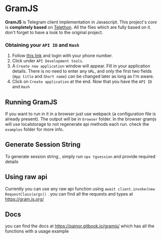# GramJS

**GramJS** is Telegram client implementation in Javascript. This project's _core_ is **completely based** on
[Telethon](https://github.com/LonamiWebs/Telethon). All the files which are fully based on it.
don't forget to have a look to the original project.

### Obtaining your `API ID` and `Hash`

1. Follow [this link](https://my.telegram.org) and login with your phone number.
2. Click under `API Development tools`.
3. A `Create new application` window will appear. Fill in your application details.
   There is no need to enter any `URL`, and only the first two fields (`App title` and `Short name`)
   can be changed later as long as I'm aware.
4. Click on `Create application` at the end. Now that you have the `API ID` and `Hash`

## Running GramJS

If you want to run in it in a browser just use webpack (a configuration file is already present).
The output will be in `browser` folder.
In the browser gramjs will use localstorage to not regenerate api methods each run.
check the `examples` folder for more info.

## Generate Session String

To generate session string , simply run `npx tgsession` and provide required details

## Using raw api

Currently you can use any raw api function using `await client.invoke(new RequestClass(args))` .
you can find all the requests and types at https://gram.js.org/

## Docs

you can find the docs at https://painor.gitbook.io/gramjs/ which has all the functions with a usage example

